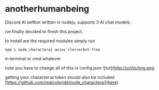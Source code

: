 # anotherhumanbeing
Discord AI selfbot written in nodejs, supports 3 AI chat models.

ive finally decided to finish this project.

to install are the required modules simply run 
```
npm i node_characterai axios clerverbot-free
```
in terminal or cmd whatever


note you have to change all of this in config.json
![tut]([http://url/to/img.png](https://cdn.discordapp.com/attachments/1155966928121245757/1188522347477606430/image.png)

getting your character.ai token should also be included [https://github.com/realcoloride/node_characterai](here)
